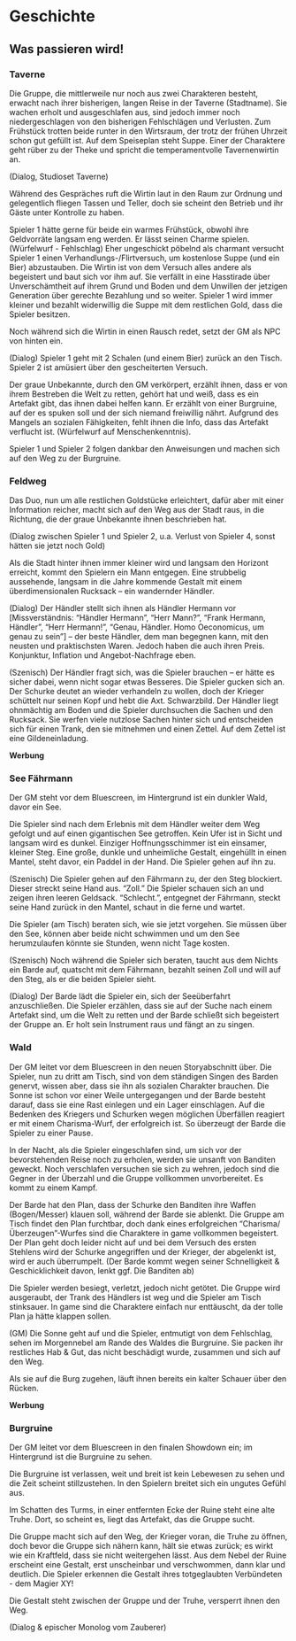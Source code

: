 # Geschichte

## Was passieren wird!

### Taverne 
Die Gruppe, die mittlerweile nur noch aus zwei Charakteren besteht, erwacht nach ihrer bisherigen, langen Reise in der Taverne (Stadtname). Sie wachen erholt und ausgeschlafen aus, sind jedoch immer noch niedergeschlagen von den bisherigen Fehlschlägen und Verlusten. Zum Frühstück trotten beide runter in den Wirtsraum, der trotz der frühen Uhrzeit schon gut gefüllt ist. Auf dem Speiseplan steht Suppe. Einer der Charaktere geht rüber zu der Theke und spricht die temperamentvolle Tavernenwirtin an. 

(Dialog, Studioset Taverne) 

Während des Gespräches ruft die Wirtin laut in den Raum zur Ordnung und gelegentlich fliegen Tassen und Teller, doch sie scheint den Betrieb und ihr Gäste unter Kontrolle zu haben.  

Spieler 1 hätte gerne für beide ein warmes Frühstück, obwohl ihre Geldvorräte langsam eng werden. Er lässt seinen Charme spielen. (Würfelwurf - Fehlschlag) Eher ungeschickt pöbelnd als charmant versucht Spieler 1 einen Verhandlungs-/Flirtversuch, um kostenlose Suppe (und ein Bier) abzustauben. Die Wirtin ist von dem Versuch alles andere als begeistert und baut sich vor ihm auf. Sie verfällt in eine Hasstirade über Unverschämtheit auf ihrem Grund und Boden und dem Unwillen der jetzigen Generation über gerechte Bezahlung und so weiter. Spieler 1 wird immer kleiner und bezahlt widerwillig die Suppe mit dem restlichen Gold, dass die Spieler besitzen.  

 Noch während sich die Wirtin in einen Rausch redet, setzt der GM als NPC von hinten ein. 

(Dialog) Spieler 1 geht mit 2 Schalen (und einem Bier) zurück an den Tisch. Spieler 2 ist amüsiert über den gescheiterten Versuch.  

Der graue Unbekannte, durch den GM verkörpert, erzählt ihnen, dass er von ihrem Bestreben die Welt zu retten, gehört hat und weiß, dass es ein Artefakt gibt, das ihnen dabei helfen kann. Er erzählt von einer Burgruine, auf der es spuken soll und der sich niemand freiwillig nährt. Aufgrund des Mangels an sozialen Fähigkeiten, fehlt ihnen die Info, dass das Artefakt verflucht ist. (Würfelwurf auf Menschenkenntnis). 

Spieler 1 und Spieler 2 folgen dankbar den Anweisungen und machen sich auf den Weg zu der Burgruine. 

### Feldweg 

Das Duo, nun um alle restlichen Goldstücke erleichtert, dafür aber mit einer Information reicher, macht sich auf den Weg aus der Stadt raus, in die Richtung, die der graue Unbekannte ihnen beschrieben hat.  

(Dialog zwischen Spieler 1 und Spieler 2, u.a. Verlust von Spieler 4, sonst hätten sie jetzt noch Gold) 

Als die Stadt hinter ihnen immer kleiner wird und langsam den Horizont erreicht, kommt den Spielern ein Mann entgegen. Eine strubbelig aussehende, langsam in die Jahre kommende Gestalt mit einem überdimensionalen Rucksack – ein wandernder Händler. 

(Dialog) Der Händler stellt sich ihnen als Händler Hermann vor [Missverständnis: “Händler Hermann”, “Herr Mann?”, “Frank Hermann, Händler”, “Herr Hermann!”, “Genau, Händler. Homo Oeconomicus, um genau zu sein”] – der beste Händler, dem man begegnen kann, mit den neusten und praktischsten Waren. Jedoch haben die auch ihren Preis. Konjunktur, Inflation und Angebot-Nachfrage eben.  

(Szenisch) Der Händler fragt sich, was die Spieler brauchen – er hätte es sicher dabei, wenn nicht sogar etwas Besseres. Die Spieler gucken sich an. Der Schurke deutet an wieder verhandeln zu wollen, doch der Krieger schüttelt nur seinen Kopf und hebt die Axt. Schwarzbild. Der Händler liegt ohnmächtig am Boden und die Spieler durchsuchen die Sachen und den Rucksack. Sie werfen viele nutzlose Sachen hinter sich und entscheiden sich für einen Trank, den sie mitnehmen und einen Zettel. Auf dem Zettel ist eine Gildeneinladung. 

**Werbung**

### See Fährmann 

Der GM steht vor dem Bluescreen, im Hintergrund ist ein dunkler Wald, davor ein See.  

Die Spieler sind nach dem Erlebnis mit dem Händler weiter dem Weg gefolgt und auf einen gigantischen See getroffen. Kein Ufer ist in Sicht und langsam wird es dunkel. Einziger Hoffnungsschimmer ist ein einsamer, kleiner Steg. Eine große, dunkle und unheimliche Gestalt, eingehüllt in einen Mantel, steht davor, ein Paddel in der Hand. Die Spieler gehen auf ihn zu. 

(Szenisch) Die Spieler gehen auf den Fährmann zu, der den Steg blockiert. Dieser streckt seine Hand aus. “Zoll.” Die Spieler schauen sich an und zeigen ihren leeren Geldsack. “Schlecht.”, entgegnet der Fährmann, steckt seine Hand zurück in den Mantel, schaut in die ferne und wartet. 

Die Spieler (am Tisch) beraten sich, wie sie jetzt vorgehen. Sie müssen über den See, können aber beide nicht schwimmen und um den See herumzulaufen könnte sie Stunden, wenn nicht Tage kosten.  

(Szenisch) Noch während die Spieler sich beraten, taucht aus dem Nichts ein Barde auf, quatscht mit dem Fährmann, bezahlt seinen Zoll und will auf den Steg, als er die beiden Spieler sieht. 

(Dialog) Der Barde lädt die Spieler ein, sich der Seeüberfahrt anzuschließen. Die Spieler erzählen, dass sie auf der Suche nach einem Artefakt sind, um die Welt zu retten und der Barde schließt sich begeistert der Gruppe an.  Er holt sein Instrument raus und fängt an zu singen.  

### Wald  

Der GM leitet vor dem Bluescreen in den neuen Storyabschnitt über. Die Spieler, nun zu dritt am Tisch, sind von dem ständigen Singen des Barden genervt, wissen aber, dass sie ihn als sozialen Charakter brauchen. Die Sonne ist schon vor einer Weile untergegangen und der Barde besteht darauf, dass sie eine Rast einlegen und ein Lager einschlagen. Auf die Bedenken des Kriegers und Schurken wegen möglichen Überfällen reagiert er mit einem Charisma-Wurf, der erfolgreich ist. So überzeugt der Barde die Spieler zu einer Pause.  

In der Nacht, als die Spieler eingeschlafen sind, um sich vor der bevorstehenden Reise noch zu erholen, werden sie unsanft von Banditen geweckt. Noch verschlafen versuchen sie sich zu wehren, jedoch sind die Gegner in der Überzahl und die Gruppe vollkommen unvorbereitet. Es kommt zu einem Kampf. 

Der Barde hat den Plan, dass der Schurke den Banditen ihre Waffen (Bogen/Messer) klauen soll, während der Barde sie ablenkt. Die Gruppe am Tisch findet den Plan furchtbar, doch dank eines erfolgreichen “Charisma/Überzeugen”-Wurfes sind die Charaktere in game vollkommen begeistert. Der Plan geht doch leider nicht auf und bei dem Versuch des ersten Stehlens wird der Schurke angegriffen und der Krieger, der abgelenkt ist, wird er auch überrumpelt. (Der Barde kommt wegen seiner Schnelligkeit & Geschicklichkeit davon, lenkt ggf. Die Banditen ab) 

Die Spieler werden besiegt, verletzt, jedoch nicht getötet. Die Gruppe wird ausgeraubt, der Trank des Händlers ist weg und die Spieler am Tisch stinksauer. In game sind die Charaktere einfach nur enttäuscht, da der tolle Plan ja hätte klappen sollen. 

(GM) Die Sonne geht auf und die Spieler, entmutigt von dem Fehlschlag, sehen im Morgennebel am Rande des Waldes die Burgruine. Sie packen ihr restliches Hab & Gut, das nicht beschädigt wurde, zusammen und sich auf den Weg. 

Als sie auf die Burg zugehen, läuft ihnen bereits ein kalter Schauer über den Rücken.  

**Werbung**

### Burgruine 

Der GM leitet vor dem Bluescreen in den finalen Showdown ein; im Hintergrund ist die Burgruine zu sehen. 

Die Burgruine ist verlassen, weit und breit ist kein Lebewesen zu sehen und die Zeit scheint stillzustehen. In den Spielern breitet sich ein ungutes Gefühl aus.  

Im Schatten des Turms, in einer entfernten Ecke der Ruine steht eine alte Truhe. Dort, so scheint es, liegt das Artefakt, das die Gruppe sucht.  

Die Gruppe macht sich auf den Weg, der Krieger voran, die Truhe zu öffnen, doch bevor die Gruppe sich nähern kann, hält sie etwas zurück; es wirkt wie ein Kraftfeld, dass sie nicht weitergehen lässt. Aus dem Nebel der Ruine erscheint eine Gestalt, erst unscheinbar und verschwommen, dann klar und deutlich. Die Spieler erkennen die Gestalt ihres totgeglaubten Verbündeten - dem Magier XY!  

Die Gestalt steht zwischen der Gruppe und der Truhe, versperrt ihnen den Weg.  

(Dialog & epischer Monolog vom Zauberer) 
